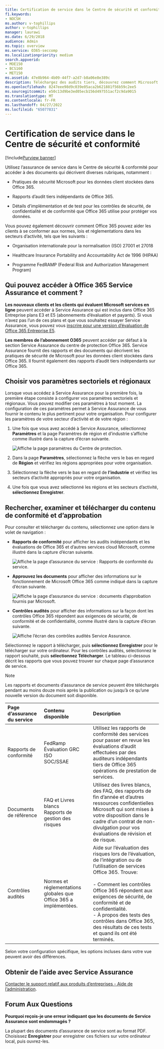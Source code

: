 ```yaml
---
title: Certification de service dans le Centre de sécurité et conformité
f1.keywords:
- NOCSH
ms.author: v-tophillips
author: v-tophillips
manager: laurawi
ms.date: 6/29/2018
audience: Admin
ms.topic: overview
ms.service: O365-seccomp
ms.localizationpriority: medium
search.appverid:
- MOE150
- BCS160
- MET150
ms.assetid: 47e8b964-4b09-44f7-a2d7-b8a06e8e389c
description: Téléchargez des audits tiers, découvrez comment Microsoft sécurise les données client et savez comment vous pouvez vous conformer aux normes ISO, HIPAA, FINRA et FedRAMP lorsque vous utilisez Office 365.
ms.openlocfilehash: 8247eee98d9c039e05aca2b621881f56b59c2ee5
ms.sourcegitcommit: e50c13d9be3ed05ecb156d497551acf2c9da9015
ms.translationtype: MT
ms.contentlocale: fr-FR
ms.lasthandoff: 04/27/2022
ms.locfileid: "65077831"
---
```

# <a name="service-assurance-in-the-security--compliance-center"></a>Certification de service dans le Centre de sécurité et conformité

[!include[Purview banner](../includes/purview-rebrand-banner.md)]

Utilisez l’assurance de service dans le Centre de sécurité & conformité pour accéder à des documents qui décrivent diverses rubriques, notamment : 
  
- Pratiques de sécurité Microsoft pour les données client stockées dans Office 365. 
    
- Rapports d’audit tiers indépendants de Office 365. 
    
- Détails d’implémentation et de test pour les contrôles de sécurité, de confidentialité et de conformité que Office 365 utilise pour protéger vos données. 
    
Vous pouvez également découvrir comment Office 365 pouvez aider les clients à se conformer aux normes, lois et réglementations dans les secteurs d’activité, tels que les suivants :
  
-  Organisation internationale pour la normalisation (ISO) 27001 et 27018 
    
- Healthcare Insurance Portability and Accountability Act de 1996 (HIPAA)
    
- Programme FedRAMP (Federal Risk and Authorization Management Program)
    
## <a name="who-can-access-office-365-service-assurance-and-how"></a>Qui pouvez accéder à Office 365 Service Assurance et comment ?

 **Les nouveaux clients et les clients qui évaluent Microsoft services en ligne** peuvent accéder à Service Assurance qui est inclus dans Office 365 Entreprise plans E3 et E5 (abonnements d’évaluation et payants). Si vous n’avez pas l’un de ces plans et que vous souhaitez essayer Service Assurance, vous pouvez vous [inscrire pour une version d’évaluation de Office 365 Entreprise E5](https://go.microsoft.com/fwlink/p/?LinkID=698279).
  
 **Les membres de l’abonnement O365** peuvent accéder par défaut à la section Service Assurance du centre de protection Office 365. Service Assurance fournit des rapports et des documents qui décrivent les pratiques de sécurité de Microsoft pour les données client stockées dans Office 365. Il fournit également des rapports d’audit tiers indépendants sur Office 365.
 
## <a name="choose-your-industry-and-regional-settings"></a>Choisir vos paramètres sectoriels et régionaux
<a name="Chooseyourindustryregional"> </a>

Lorsque vous accédez à Service Assurance pour la première fois, la première étape consiste à configurer vos paramètres sectoriels et régionaux. Vous pouvez modifier ces paramètres à tout moment. La configuration de ces paramètres permet à Service Assurance de vous fournir le contenu le plus pertinent pour votre organisation. Pour configurer les paramètres de votre secteur d’activité et de votre région :
  
1. Une fois que vous avez accédé à Service Assurance, sélectionnez **Paramètres** et la page Paramètres de région et d’industrie s’affiche comme illustré dans la capture d’écran suivante. 
    
    ![Affiche la page paramètres du Centre de protection.](../media/101716e8-9c0a-4839-a2c0-f6aacf64eb9d.png)
  
2. Dans la page **Paramètres**, sélectionnez la flèche vers le bas en regard de **Région** et vérifiez les régions appropriées pour votre organisation. 
    
3. Sélectionnez la flèche vers le bas en regard de **l’industrie** et vérifiez les secteurs d’activité appropriés pour votre organisation. 
    
4. Une fois que vous avez sélectionné les régions et les secteurs d’activité, **sélectionnez Enregistrer**.
    
## <a name="find-review-and-download-compliance-and-trust-content"></a>Rechercher, examiner et télécharger du contenu de conformité et d’approbation
<a name="Chooseyourindustryregional"> </a>

Pour consulter et télécharger du contenu, sélectionnez une option dans le volet de navigation :
  
- **Rapports de conformité** pour afficher les audits indépendants et les évaluations de Office 365 et d’autres services cloud Microsoft, comme illustré dans la capture d’écran suivante. 
    
    ![Affiche la page d’assurance du service : Rapports de conformité du service.](../media/149f2181-a558-4963-85e5-8d5ebc7cdac8.png)
  
- **Approuvez les documents** pour afficher des informations sur le fonctionnement de Microsoft Office 365 comme indiqué dans la capture d’écran suivante. 
    
    ![Affiche la page d’assurance du service : documents d’approbation fournis par Microsoft.](../media/5dd4e89a-25a2-45e7-8d6c-a5c5b9237327.png)
  
- **Contrôles audités** pour afficher des informations sur la façon dont les contrôles Office 365 répondent aux exigences de sécurité, de conformité et de confidentialité, comme illustré dans la capture d’écran suivante. 
    
    ![Affiche l’écran des contrôles audités Service Assurance.](../media/4baf252b-603d-45e0-af12-32616154df65.png)
  
Sélectionnez le rapport à télécharger, puis **sélectionnez Enregistrer** pour le télécharger sur votre ordinateur. Pour les contrôles audités, sélectionnez le rapport souhaité, puis **sélectionnez Télécharger**. Le tableau ci-dessous décrit les rapports que vous pouvez trouver sur chaque page d’assurance de service. 
  
> [!NOTE]
> Les rapports et documents d’assurance de service peuvent être téléchargés pendant au moins douze mois après la publication ou jusqu’à ce qu’une nouvelle version du document soit disponible. 
  
|**Page d’assurance du service**|**Contenu disponible**|**Description**|
|:-----|:-----|:-----|
|Rapports de conformité  <br/> | FedRamp  <br/>  Évaluation GRC  <br/>  ISO  <br/>  SOC/SSAE  <br/> |Utilisez les rapports de conformité des services pour passer en revue les évaluations d’audit effectuées par des auditeurs indépendants tiers de Office 365 opérations de prestation de services.  <br/> |
|Documents de référence  <br/> | FAQ et Livres blancs  <br/>  Rapports de gestion des risques  <br/> |Utilisez des livres blancs, des FAQ, des rapports de fin d’année et d’autres ressources confidentielles Microsoft qui sont mises à votre disposition dans le cadre d’un contrat de non-divulgation pour vos évaluations de révision et de risque.  <br/> |
|Contrôles audités  <br/> |Normes et réglementations globales que Office 365 a implémentées.  <br/> | Aide sur l’évaluation des risques lors de l’évaluation, de l’intégration ou de l’utilisation de services Office 365. Trouve:  <br/> <br/>- Comment les contrôles Office 365 répondent aux exigences de sécurité, de conformité et de confidentialité.  <br/>- À propos des tests des contrôles dans Office 365, des résultats de ces tests et quand ils ont été terminés.  <br/> |
   
Selon votre configuration spécifique, les options incluses dans votre vue peuvent avoir des différences.
    
## <a name="get-help-with-service-assurance"></a>Obtenir de l’aide avec Service Assurance
<a name="addother"> </a>

[Contacter le support relatif aux produits d’entreprises - Aide de l’administration](../admin/get-help-support.md).
  
## <a name="frequently-asked-questions"></a>Forum Aux Questions
<a name="addother"> </a>

 **Pourquoi reçois-je une erreur indiquant que les documents de Service Assurance sont endommagés ?**
  
La plupart des documents d’assurance de service sont au format PDF. Choisissez **Enregistrer** pour enregistrer ces fichiers sur votre ordinateur local, puis ouvrez-les.